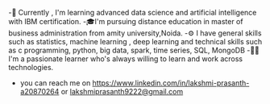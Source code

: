 -📕 Currently , I'm learning advanced data science and artificial intelligence with IBM certification.
-🎓I'm pursuing distance education in master of business administration from amity university,Noida.
-⚙️ I have general skills such as statistics, machine learning , deep learning and technical skills such as c programming, python, big data, spark, time series, SQL, MongoDB
-🧑‍💻 I'm a passionate learner who's always willing to learn and work across technologies.
-  you can reach  me on https://www.linkedin.com/in/lakshmi-prasanth-a20870264 or lakshmiprasanth9222@gmail.com
